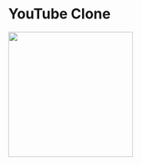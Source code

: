 # YouTube Clone

<img src="https://user-images.githubusercontent.com/121868653/218665458-100d9e5a-f0b6-4b35-b02f-bd7d3f3f8a9a.jpg" width="250px">

